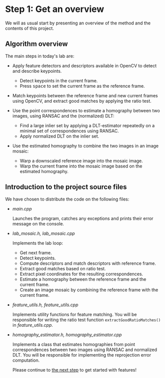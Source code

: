 # Step 1: Get an overview
We will as usual start by presenting an overview of the method and the contents of this project.

## Algorithm overview
The main steps in today's lab are:
- Apply feature detectors and descriptors available in OpenCV to detect and describe keypoints.
  - Detect keypoints in the current frame.
  - Press <kbd>space</kbd> to set the current frame as the reference frame.

- Match keypoints between the reference frame and new current frames using OpenCV, and extract good matches by applying the ratio test.

- Use the point correspondences to estimate a homography between two images, using RANSAC and the (normalized) DLT:
  - Find a large inlier set by applying a DLT-estimator repeatedly on a minimal set of correspondences using RANSAC.
  - Apply normalized DLT on the inlier set.
  
- Use the estimated homography to combine the two images in an image mosaic:
  - Warp a downscaled reference image into the mosaic image.
  - Warp the current frame into the mosaic image based on the estimated homography.
  
## Introduction to the project source files
We have chosen to distribute the code on the following files:
- *main.cpp*
  
  Launches the program, catches any exceptions and prints their error message on the console.

- *lab_mosaic.h, lab_mosaic.cpp*
  
  Implements the lab loop:
  - Get next frame.
  - Detect keypoints.
  - Compute descriptors and match descriptors with reference frame.
  - Extract good matches based on ratio test.
  - Extract pixel coordinates for the resulting correspondences.
  - Estimate a homography between the reference frame and the current frame.
  - Create an image mosaic by combining the reference frame with the current frame.
  
- *feature_utils.h, feature_utils.cpp*
  
  Implements utility functions for feature matching. 
  You will be responsible for writing the ratio test function `extractGoodRatioMatches()` in *feature_utils.cpp*.
  
- *homography_estimator.h, homography_estimator.cpp*
  
  Implements a class that estimates homographies from point correspondences between two images using RANSAC and normalized DLT. 
  You will be responsible for implementing the reprojection error computation.
  
  Please continue to [the next step](2-features-in-opencv.md) to get started with features!